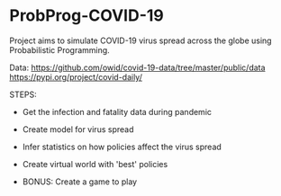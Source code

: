 # ProbProg-COVID-19

Project aims to simulate COVID-19 virus spread across the globe using Probabilistic Programming.

Data:
https://github.com/owid/covid-19-data/tree/master/public/data
https://pypi.org/project/covid-daily/

STEPS:

- Get the infection and fatality data during pandemic

- Create model for virus spread

- Infer statistics on how policies affect the virus spread

- Create virtual world with 'best' policies

- BONUS: Create a game to play

